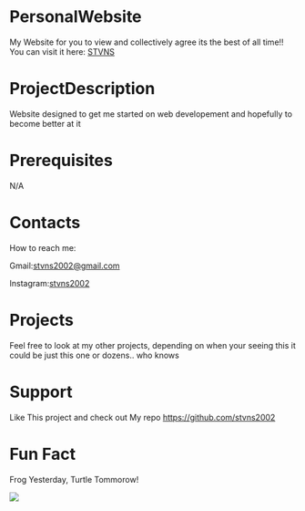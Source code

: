 # PersonalWebsite
My Website for you to view and collectively agree its the best of all time!!
You can visit it here: [STVNS](stvns.com)

# ProjectDescription
Website designed to get me started on web developement and hopefully to become better at it

# Prerequisites
N/A

# Contacts
How to reach me:

Gmail:stvns2002@gmail.com

Instagram:[stvns2002](https://www.instagram.com/stvns2002/) 

# Projects
Feel free to look at my other projects, depending on when your seeing this it could be just this one or dozens.. who knows

# Support
Like This project and check out My repo https://github.com/stvns2002

# Fun Fact
Frog Yesterday, Turtle Tommorow! 

<img src="http://t2.gstatic.com/licensed-image?q=tbn:ANd9GcSh_BYQYGH7b0y-nMFhJsMKsqbbCM9TfuM5IwGGxActFLz8v0p7SYlZ8cHvPUq8mPpqx9mInE4FqIov1Ak">
